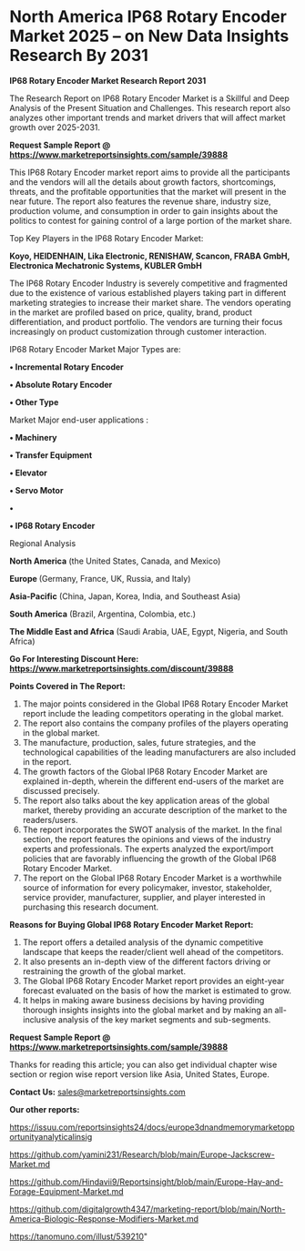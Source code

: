 # North America IP68 Rotary Encoder Market 2025 – on New Data Insights Research By 2031

<strong>IP68 Rotary Encoder Market Research Report 2031</strong>

The Research Report on IP68 Rotary Encoder Market is a Skillful and Deep Analysis of the Present Situation and Challenges. This research report also analyzes other important trends and market drivers that will affect market growth over 2025-2031.

<strong>Request Sample Report @ <a href=https://www.marketreportsinsights.com/sample/39888>https://www.marketreportsinsights.com/sample/39888</a></strong>

This IP68 Rotary Encoder market report aims to provide all the participants and the vendors will all the details about growth factors, shortcomings, threats, and the profitable opportunities that the market will present in the near future. The report also features the revenue share, industry size, production volume, and consumption in order to gain insights about the politics to contest for gaining control of a large portion of the market share.

Top Key Players in the IP68 Rotary Encoder Market:

<strong>Koyo, HEIDENHAIN, Lika Electronic, RENISHAW, Scancon, FRABA GmbH, Electronica Mechatronic Systems, KUBLER GmbH</strong>

The IP68 Rotary Encoder Industry is severely competitive and fragmented due to the existence of various established players taking part in different marketing strategies to increase their market share. The vendors operating in the market are profiled based on price, quality, brand, product differentiation, and product portfolio. The vendors are turning their focus increasingly on product customization through customer interaction.

IP68 Rotary Encoder Market Major Types are:

<strong>•  Incremental Rotary Encoder

•  Absolute Rotary Encoder

•  Other Type</strong>

Market Major end-user applications :

<strong>•  Machinery

•  Transfer Equipment

•  Elevator

•  Servo Motor

•  

•  IP68 Rotary Encoder</strong>

Regional Analysis

</u><strong><b>North America</b></strong> (the United States, Canada, and Mexico)

<strong><b>Europe </b></strong>(Germany, France, UK, Russia, and Italy)

<strong><b>Asia-Pacific</b></strong> (China, Japan, Korea, India, and Southeast Asia)

<strong><b>South America</b></strong> (Brazil, Argentina, Colombia, etc.)

<strong><b>The Middle East and Africa</b></strong> (Saudi Arabia, UAE, Egypt, Nigeria, and South Africa)

<strong>Go For Interesting Discount Here: <a href=https://www.marketreportsinsights.com/discount/39888>https://www.marketreportsinsights.com/discount/39888</a></strong>

<strong>Points Covered in The Report:</strong>
<ol>
  <li>The major points considered in the Global IP68 Rotary Encoder Market report include the leading competitors operating in the global market.</li>
  <li>The report also contains the company profiles of the players operating in the global market.</li>
  <li>The manufacture, production, sales, future strategies, and the technological capabilities of the leading manufacturers are also included in the report.</li>
  <li>The growth factors of the Global IP68 Rotary Encoder Market are explained in-depth, wherein the different end-users of the market are discussed precisely.</li>
  <li>The report also talks about the key application areas of the global market, thereby providing an accurate description of the market to the readers/users.</li>
  <li>The report incorporates the SWOT analysis of the market. In the final section, the report features the opinions and views of the industry experts and professionals. The experts analyzed the export/import policies that are favorably influencing the growth of the Global IP68 Rotary Encoder Market.</li>
  <li>The report on the Global IP68 Rotary Encoder Market is a worthwhile source of information for every policymaker, investor, stakeholder, service provider, manufacturer, supplier, and player interested in purchasing this research document.</li>
</ol>
<strong>Reasons for Buying Global IP68 Rotary Encoder Market Report:</strong>

<ol>
  <li>The report offers a detailed analysis of the dynamic competitive landscape that keeps the reader/client well ahead of the competitors.</li>
  <li>It also presents an in-depth view of the different factors driving or restraining the growth of the global market.</li>
  <li>The Global IP68 Rotary Encoder Market report provides an eight-year forecast evaluated on the basis of how the market is estimated to grow.</li>
  <li>It helps in making aware business decisions by having providing thorough insights insights into the global market and by making an all-inclusive analysis of the key market segments and sub-segments.</li>
</ol>
<strong>Request Sample Report @ <a href=https://www.marketreportsinsights.com/sample/39888>https://www.marketreportsinsights.com/sample/39888</a></strong>


Thanks for reading this article; you can also get individual chapter wise section or region wise report version like Asia, United States, Europe.

<strong>Contact Us:</strong>
sales@marketreportsinsights.com

<strong>Our other reports:</strong>

<a href=https://issuu.com/reportsinsights24/docs/europe3dnandmemorymarketopportunityanalyticalinsig>https://issuu.com/reportsinsights24/docs/europe3dnandmemorymarketopportunityanalyticalinsig</a>

<a href=https://github.com/yamini231/Research/blob/main/Europe-Jackscrew-Market.md>https://github.com/yamini231/Research/blob/main/Europe-Jackscrew-Market.md</a>

<a href=https://github.com/Hindavii9/Reportsinsight/blob/main/Europe-Hay-and-Forage-Equipment-Market.md>https://github.com/Hindavii9/Reportsinsight/blob/main/Europe-Hay-and-Forage-Equipment-Market.md</a>

<a href=https://github.com/digitalgrowth4347/marketing-report/blob/main/North-America-Biologic-Response-Modifiers-Market.md>https://github.com/digitalgrowth4347/marketing-report/blob/main/North-America-Biologic-Response-Modifiers-Market.md</a>

<a href=https://tanomuno.com/illust/539210>https://tanomuno.com/illust/539210</a>"
